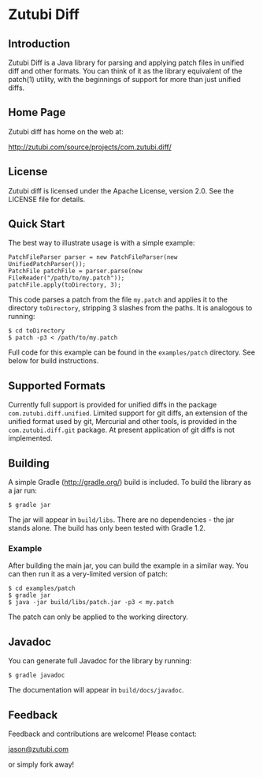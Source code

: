 Zutubi Diff
===========

Introduction
------------

Zutubi Diff is a Java library for parsing and applying patch files in unified
diff and other formats.  You can think of it as the library equivalent of the
patch(1) utility, with the beginnings of support for more than just unified
diffs.

Home Page
---------

Zutubi diff has home on the web at:

http://zutubi.com/source/projects/com.zutubi.diff/

License
-------

Zutubi diff is licensed under the Apache License, version 2.0.  See the LICENSE
file for details.

Quick Start
-----------

The best way to illustrate usage is with a simple example:

    PatchFileParser parser = new PatchFileParser(new UnifiedPatchParser());
    PatchFile patchFile = parser.parse(new FileReader("/path/to/my.patch"));
    patchFile.apply(toDirectory, 3);

This code parses a patch from the file `my.patch` and applies it to the
directory `toDirectory`, stripping 3 slashes from the paths.  It is analogous
to running:

    $ cd toDirectory
    $ patch -p3 < /path/to/my.patch

Full code for this example can be found in the `examples/patch` directory.  See
below for build instructions.

Supported Formats
-----------------

Currently full support is provided for unified diffs in the package
`com.zutubi.diff.unified`.  Limited support for git diffs, an extension of the
unified format used by git, Mercurial and other tools, is provided in the
`com.zutubi.diff.git` package.  At present application of git diffs is not
implemented.

Building
--------

A simple Gradle (http://gradle.org/) build is included.  To build the library as
a jar run:

    $ gradle jar

The jar will appear in `build/libs`.  There are no dependencies - the jar
stands alone.  The build has only been tested with Gradle 1.2.

### Example

After building the main jar, you can build the example in a similar way.  You
can then run it as a very-limited version of patch:

    $ cd examples/patch
    $ gradle jar
    $ java -jar build/libs/patch.jar -p3 < my.patch

The patch can only be applied to the working directory.

Javadoc
-------

You can generate full Javadoc for the library by running:

    $ gradle javadoc

The documentation will appear in `build/docs/javadoc`.

Feedback
--------

Feedback and contributions are welcome!  Please contact:

jason@zutubi.com

or simply fork away!
